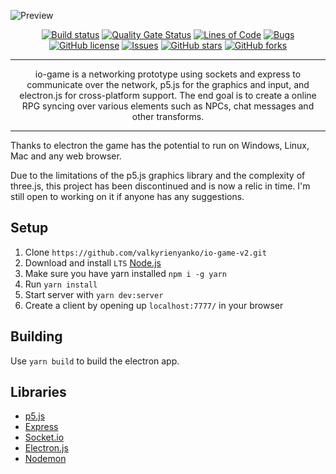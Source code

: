 ![Preview](https://i.imgur.com/a4xPtfI.png)

<div align="center">
  
  [![Build status][build]][build-url]
  [![Quality Gate Status][quality]][quality-url]
  [![Lines of Code][lines]][lines-url]
  [![Bugs][bugs]][bugs-url]
  [![GitHub license][license]][license-url]
  [![Issues][issues]][issues-url]
  [![GitHub stars][stars]][stars-url]
  [![GitHub forks][forks]][forks-url]
  
</div>

---

<p align="center"> io-game is a networking prototype using sockets and express to communicate over the network, p5.js for the graphics and input, and electron.js for cross-platform support. The end goal is to create a online RPG syncing over various elements such as NPCs, chat messages and other transforms.
    <br> 
</p>

---

Thanks to electron the game has the potential to run on Windows, Linux, Mac and any web browser.

Due to the limitations of the p5.js graphics library and the complexity of three.js, this project has been discontinued and is now a relic in time. I'm still open to working on it if anyone has any suggestions.

## Setup

1. Clone `https://github.com/valkyrienyanko/io-game-v2.git`
2. Download and install `LTS` [Node.js](https://nodejs.org/en/)
3. Make sure you have yarn installed `npm i -g yarn`
4. Run `yarn install`
5. Start server with `yarn dev:server`
6. Create a client by opening up `localhost:7777/` in your browser

## Building

Use `yarn build` to build the electron app.

## Libraries

- [p5.js](https://p5js.org/reference/)
- [Express](https://expressjs.com/en/api.html)
- [Socket.io](https://socket.io/docs/)
- [Electron.js](https://electronjs.org/docs)
- [Nodemon](https://github.com/remy/nodemon/blob/master/README.md)

[build]: https://ci.appveyor.com/api/projects/status/uwamqaupefdfe3ho?svg=true
[build-url]: https://ci.appveyor.com/project/valkyrienyanko/io-game
[quality]: https://sonarcloud.io/api/project_badges/measure?project=valkyrienyanko_io-game&metric=alert_status
[quality-url]: https://sonarcloud.io/dashboard?id=valkyrienyanko_io-game
[lines]: https://sonarcloud.io/api/project_badges/measure?project=valkyrienyanko_io-game&metric=ncloc
[lines-url]: https://sonarcloud.io/dashboard?id=valkyrienyanko_io-game
[bugs]: https://sonarcloud.io/api/project_badges/measure?project=valkyrienyanko_io-game&metric=bugs
[bugs-url]: https://sonarcloud.io/dashboard?id=valkyrienyanko_io-game
[license]: https://img.shields.io/github/license/valkyrienyanko/io-game?color=brightgreen
[license-url]: https://github.com/valkyrienyanko/io-game/blob/master/LICENSE
[issues]: https://img.shields.io/github/issues/valkyrienyanko/io-game
[issues-url]: https://github.com/valkyrienyanko/io-game/issues
[stars]: https://img.shields.io/github/stars/valkyrienyanko/io-game?color=brightgreen
[stars-url]: https://github.com/valkyrienyanko/io-game/stargazers
[forks]: https://img.shields.io/github/forks/valkyrienyanko/io-game?color=brightgreen
[forks-url]: https://github.com/valkyrienyanko/io-game/network
